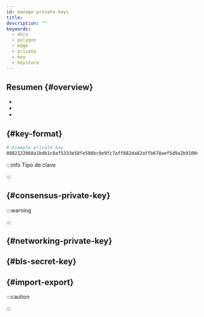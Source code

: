 ```yaml
---
id: manage-private-keys
title:
description: ""
keywords:
  - docs
  - polygon
  - edge
  - private
  - key
  - keystore
---
```


## Resumen {#overview}



*
*
*





##  {#key-format}



```bash
# Example private key
0802122068a1bdb1c8af5333e58fe586bc0e9fc7aff882da82affb678aef5d9a2b9100c0
```

:::info Tipo de clave



:::
##  {#consensus-private-key}





:::warning

:::

##  {#networking-private-key}





##  {#bls-secret-key}





##  {#import-export}



:::caution

:::